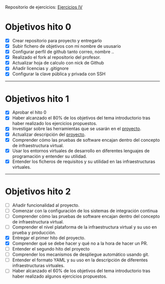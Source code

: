 Repositorio de ejercicios: [Ejercicios IV](https://github.com/iMiguel10/Ejercicios-IV)

# Objetivos hito 0

- [x] Crear repositorio para proyecto y entregarlo
- [x] Subir fichero de objetivos con mi nombre de ususario
- [x] Configurar perfil de github tanto correo, nombre ..
- [x] Realizado el fork al repositorio del profesor.
- [x] Actualizar hoja de calculo con nick de Github
- [x] Añadir licencias y .gitignore
- [x] Configurar la clave pública y privada con SSH

---

# Objetivos hito 1

- [x] Aprobar el hito 0
- [x] Haber alcanzado el 80% de los objetivos del tema introductorio tras haber realizado los ejercicios propuestos.  
- [x] Investigar sobre las herramientas que se usarán en el [proyecto](https://github.com/iMiguel10/Proyecto-IV-Porra-Deportiva-).
- [x] Actualizar descripción del [proyecto](https://github.com/iMiguel10/Proyecto-IV-Porra-Deportiva-).  
- [x] Comprender cómo las pruebas de software encajan dentro del concepto de infraestructura virtual.
- [x] Usar los entornos virtuales de desarrollo en diferentes lenguajes de programación y entender su utilidad.
- [x] Entender los ficheros de requisitos y su utilidad en las infraestructuras virtuales.

---

# Objetivos hito 2

- [ ] Añadir funcionalidad al proyecto.
- [ ] Comenzar con la configuración de los sistemas de integración continua
- [ ] Comprender cómo las pruebas de software encajan dentro del concepto de infraestructura virtual.
- [ ] Comprender el nivel plataforma de la infraestructura virtual y su uso en prueba y producción.
- [x] Entregar el primer hito del proyecto.
- [x] Comprender qué se debe hacer y qué no a la hora de hacer un PR.
- [ ] Entender el segundo hito del proyecto
- [ ] Comprender los mecanismos de despliegue automático usando git.
- [ ] Entender el formato YAML y su uso en la descripción de diferentes infraestructuras virtuales.
- [ ] Haber alcanzado el 60% de los objetivos del tema introductorio tras haber realizado algunos ejercicios propuestos.
